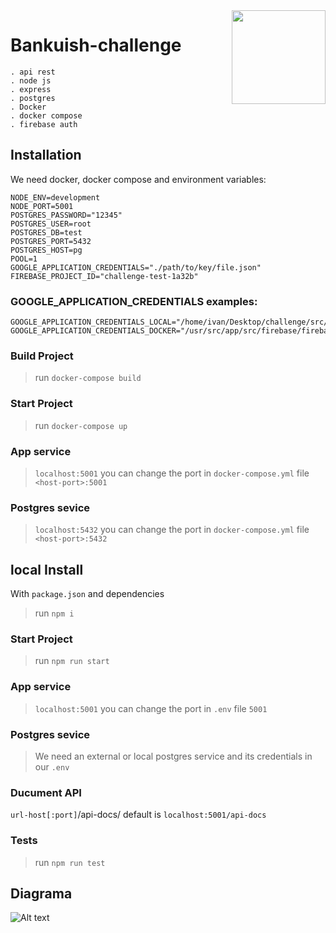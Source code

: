 <img src="https://cdn.worldvectorlogo.com/logos/nodejs.svg" width="150px" align="right" />

# Bankuish-challenge

```
. api rest
. node js
. express
. postgres
. Docker
. docker compose
. firebase auth
```

## Installation

We need docker, docker compose and environment variables:

```
NODE_ENV=development
NODE_PORT=5001
POSTGRES_PASSWORD="12345"
POSTGRES_USER=root
POSTGRES_DB=test
POSTGRES_PORT=5432
POSTGRES_HOST=pg
POOL=1
GOOGLE_APPLICATION_CREDENTIALS="./path/to/key/file.json"
FIREBASE_PROJECT_ID="challenge-test-1a32b"
```

### GOOGLE_APPLICATION_CREDENTIALS examples:

```
GOOGLE_APPLICATION_CREDENTIALS_LOCAL="/home/ivan/Desktop/challenge/src/firebase/firebase.json"
GOOGLE_APPLICATION_CREDENTIALS_DOCKER="/usr/src/app/src/firebase/firebase.json"
```

### Build Project

> run `docker-compose build`

### Start Project

> run `docker-compose up`

### App service

> `localhost:5001` you can change the port in `docker-compose.yml` file `<host-port>:5001`

### Postgres sevice

> `localhost:5432` you can change the port in `docker-compose.yml` file `<host-port>:5432`

## local Install

With `package.json` and dependencies

> run `npm i`

### Start Project

> run `npm run start`

### App service

> `localhost:5001` you can change the port in `.env` file `5001`

### Postgres sevice

> We need an external or local postgres service and its credentials in our `.env`

### Ducument API

`url-host[:port]`/api-docs/ default is `localhost:5001/api-docs`

### Tests

> run `npm run test`

## Diagrama

![Alt text](./diagrama/diagramaDeFlujoHugoChallenge.png?raw=true "Diagrama")
